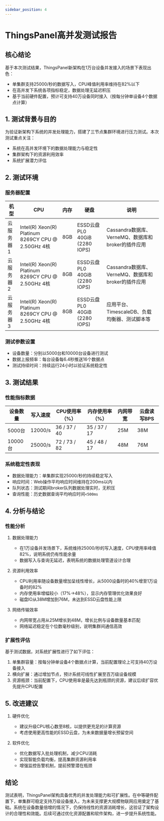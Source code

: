 ```yaml
---
sidebar_position: 4
---
```


# ThingsPanel高并发测试报告

## 核心结论

基于本次测试结果，ThingsPanel新架构在1万台设备并发接入的场景下表现出色：

- 单集群支持25000/秒的数据写入，CPU峰值利用率维持在82%以下
- 在高并发下系统各项指标稳定，数据处理无延迟积压
- 基于当前硬件配置，预计可支持40万设备同时接入（按每分钟单设备4个数据点计算）

## 1. 测试背景与目的

为验证新架构下系统的并发处理能力，搭建了三节点集群环境进行压力测试。本次测试重点关注：

- 系统在高并发环境下的数据处理能力与稳定性
- 集群架构下的资源利用效率
- 系统扩展潜力评估

## 2. 测试环境

### 服务器配置

| 机型     | CPU                                           | 内存 | 硬盘                      | 说明                                            |
|----------|-----------------------------------------------|------|---------------------------|-------------------------------------------------|
| 云服务器1 | Intel(R) Xeon(R) Platinum 8269CY CPU @ 2.50GHz 4核 | 8GB  | ESSD云盘 PL0 40GiB (2280 IOPS) | Cassandra数据库、VerneMQ、数据库和broker的插件应用 |
| 云服务器2 | Intel(R) Xeon(R) Platinum 8269CY CPU @ 2.50GHz 4核 | 8GB  | ESSD云盘 PL0 40GiB (2280 IOPS) | Cassandra数据库、VerneMQ、数据库和broker的插件应用 |
| 云服务器3 | Intel(R) Xeon(R) Platinum 8269CY CPU @ 2.50GHz 4核 | 8GB  | ESSD云盘 PL0 40GiB (2280 IOPS) | 应用平台、TimescaleDB、负载均衡器、测试脚本等       |

### 测试参数设置

- 设备数量：分别以5000台和10000台设备进行测试
- 数据上报频率：每台设备每6.4秒推送16个数据点
- 测试持续时间：持续运行24小时以验证系统稳定性

## 3. 测试结果

### 性能指标数据

| 设备数量 | 写入速度 | CPU使用率（%） | 内存使用率（%） | 内网带宽 | 云盘读写BPS |
|----------|----------|-----------------|-----------------|----------|-------------|
| 5000台   | 12000/s  | 36 / 37 / 40    | 35 / 37 / 17    | 25M      | 38M         |
| 10000台  | 25000/s  | 72 / 73 / 82    | 45 / 48 / 17    | 48M      | 76M         |

### 系统稳定性表现

- 数据处理能力：单集群实现25000/秒的持续稳定写入
- 响应时间：Web操作平均响应时间维持在200ms以内
- 队列状态：测试期间broker队列数据处理实时，无积压
- 查询性能：历史数据查询平均响应时间`<500ms`

## 4. 分析与结论

### 性能分析

1. 数据处理能力
   - 在1万设备并发场景下，系统维持25000/秒的写入速度，CPU使用率峰值82%，说明系统仍有性能余量
   - 数据写入与查询无延迟，表明系统的数据处理管道设计合理

2. 资源利用效率
   - CPU利用率随设备数量增加呈线性增长，从5000设备时的40%增至1万设备时的82%
   - 内存使用率增幅较小（17%→48%），显示内存管理优化效果良好
   - 磁盘IO从38M增加到76M，未达到ESSD云盘性能上限

3. 网络传输效率
   - 内网带宽占用从25M增长到48M，增长比例与设备数量基本匹配
   - 网络延迟稳定在个位数毫秒级别，说明集群间通信高效

### 扩展性评估

基于测试数据，对系统扩展性进行了如下评估：

1. 单集群容量：按每分钟单设备4个数据点计算，当前配置理论上可支持40万设备接入
2. 横向扩展：通过增加节点，预计系统可线性扩展至百万级设备规模
3. 资源瓶颈：当前配置下，CPU使用率是最先达到瓶颈的资源，建议后续扩容优先提升CPU配置

## 5. 改进建议

1. 硬件优化
   - 建议升级CPU核心数至8核，以提供更充足的计算资源
   - 考虑使用更高性能的ESSD云盘，为未来数据量增长预留空间

2. 软件优化
   - 优化数据写入批处理机制，减少CPU消耗
   - 实现智能负载均衡，提高集群资源利用率
   - 增强监控告警机制，提前预警潜在瓶颈

## 结论

测试表明，ThingsPanel架构具备优秀的并发处理能力和可扩展性。在中等硬件配置下，单集群可稳定支持万级设备接入，为未来支撑更大规模物联网应用奠定了基础。系统在设备数量倍增的情况下，仍保持线性的资源消耗增长，这验证了架构设计的合理性和效能。后续可通过优化资源配置和软件架构，进一步提升系统性能。
